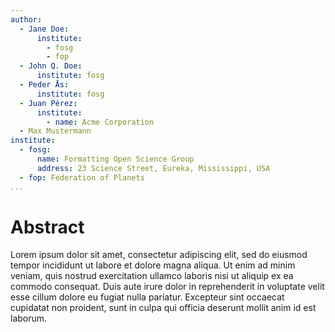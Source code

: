 ```yaml
---
author:
  - Jane Doe:
      institute:
        - fosg
        - fop
  - John Q. Doe:
      institute: fosg
  - Peder Ås:
      institute: fosg
  - Juan Pérez:
      institute:
        - name: Acme Corporation
  - Max Mustermann
institute:
  - fosg:
      name: Formatting Open Science Group
      address: 23 Science Street, Eureka, Mississippi, USA
  - fop: Federation of Planets
...
```


# Abstract

Lorem ipsum dolor sit amet, consectetur adipiscing elit, sed do
eiusmod tempor incididunt ut labore et dolore magna aliqua. Ut
enim ad minim veniam, quis nostrud exercitation ullamco laboris
nisi ut aliquip ex ea commodo consequat. Duis aute irure dolor in
reprehenderit in voluptate velit esse cillum dolore eu fugiat
nulla pariatur. Excepteur sint occaecat cupidatat non proident,
sunt in culpa qui officia deserunt mollit anim id est laborum.

